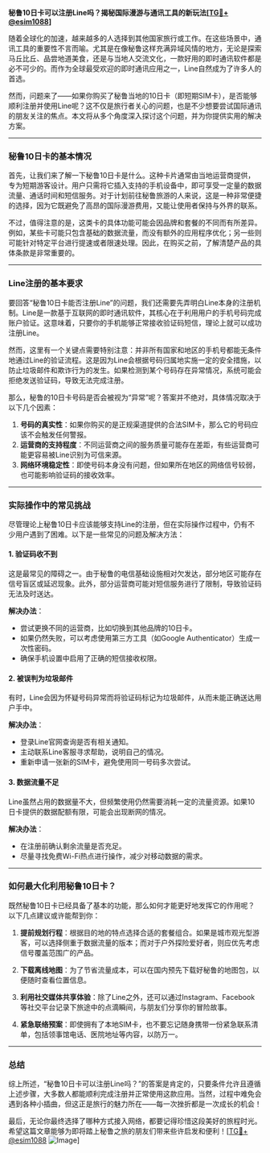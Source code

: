 **秘鲁10日卡可以注册Line吗？揭秘国际漫游与通讯工具的新玩法[[TG💪+ @esim1088](https://t.me/s/esim1088)]**

随着全球化的加速，越来越多的人选择到其他国家旅行或工作。在这些场景中，通讯工具的重要性不言而喻。尤其是在像秘鲁这样充满异域风情的地方，无论是探索马丘比丘、品尝地道美食，还是与当地人交流文化，一款好用的即时通讯软件都是必不可少的。而作为全球最受欢迎的即时通讯应用之一，Line自然成为了许多人的首选。

然而，问题来了——如果你购买了秘鲁当地的10日卡（即短期SIM卡），是否能够顺利注册并使用Line呢？这不仅是旅行者关心的问题，也是不少想要尝试国际通讯的朋友关注的焦点。本文将从多个角度深入探讨这个问题，并为你提供实用的解决方案。

---

### 秘鲁10日卡的基本情况

首先，让我们来了解一下秘鲁10日卡是什么。这种卡片通常由当地运营商提供，专为短期游客设计。用户只需将它插入支持的手机设备中，即可享受一定量的数据流量、通话时间和短信服务。对于计划前往秘鲁旅游的人来说，这是一种非常便捷的选择，因为它既避免了高昂的国际漫游费用，又能让使用者保持与外界的联系。

不过，值得注意的是，这类卡的具体功能可能会因品牌和套餐的不同而有所差异。例如，某些卡可能只包含基础的数据流量，而没有额外的应用程序优化；另一些则可能针对特定平台进行提速或者限速处理。因此，在购买之前，了解清楚产品的具体条款是非常重要的。

---

### Line注册的基本要求

要回答“秘鲁10日卡能否注册Line”的问题，我们还需要先弄明白Line本身的注册机制。Line是一款基于互联网的即时通讯软件，其核心在于利用用户的手机号码完成账户验证。这意味着，只要你的手机能够正常接收验证码短信，理论上就可以成功注册Line。

然而，这里有一个关键点需要特别注意：并非所有国家和地区的手机号都能无条件地通过Line的验证流程。这是因为Line会根据号码归属地实施一定的安全措施，以防止垃圾邮件和欺诈行为的发生。如果检测到某个号码存在异常情况，系统可能会拒绝发送验证码，导致无法完成注册。

那么，秘鲁的10日卡号码是否会被视为“异常”呢？答案并不绝对，具体情况取决于以下几个因素：

1. **号码的真实性**：如果你购买的是正规渠道提供的合法SIM卡，那么它的号码应该不会触发任何警报。
2. **运营商的支持程度**：不同运营商之间的服务质量可能存在差距，有些运营商可能更容易被Line识别为可信来源。
3. **网络环境稳定性**：即使号码本身没有问题，但如果所在地区的网络信号较弱，也可能影响验证码的接收效率。

---

### 实际操作中的常见挑战

尽管理论上秘鲁10日卡应该能够支持Line的注册，但在实际操作过程中，仍有不少用户遇到了困难。以下是一些常见的问题及解决方法：

#### 1. 验证码收不到
这是最常见的障碍之一。由于秘鲁的电信基础设施相对欠发达，部分地区可能存在信号盲区或延迟现象。此外，部分运营商可能对短信服务进行了限制，导致验证码无法及时送达。

**解决办法**：
- 尝试更换不同的运营商，比如切换到其他品牌的10日卡。
- 如果仍然失败，可以考虑使用第三方工具（如Google Authenticator）生成一次性密码。
- 确保手机设置中启用了正确的短信接收权限。

#### 2. 被误判为垃圾邮件
有时，Line会因为怀疑号码异常而将验证码标记为垃圾邮件，从而未能正确送达用户手中。

**解决办法**：
- 登录Line官网查询是否有相关通知。
- 主动联系Line客服寻求帮助，说明自己的情况。
- 重新申请一张新的SIM卡，避免使用同一号码多次尝试。

#### 3. 数据流量不足
Line虽然占用的数据量不大，但频繁使用仍然需要消耗一定的流量资源。如果10日卡提供的数据配额有限，可能会出现断网的情况。

**解决办法**：
- 在注册前确认剩余流量是否充足。
- 尽量寻找免费Wi-Fi热点进行操作，减少对移动数据的需求。

---

### 如何最大化利用秘鲁10日卡？

既然秘鲁10日卡已经具备了基本的功能，那么如何才能更好地发挥它的作用呢？以下几点建议或许能帮到你：

1. **提前规划行程**：根据目的地的特点选择合适的套餐组合。如果是城市观光型游客，可以选择侧重于数据流量的版本；而对于户外探险爱好者，则应优先考虑信号覆盖范围广的产品。
   
2. **下载离线地图**：为了节省流量成本，可以在国内预先下载好秘鲁的地图包，以便随时查看位置信息。

3. **利用社交媒体共享体验**：除了Line之外，还可以通过Instagram、Facebook等社交平台记录下旅途中的点滴瞬间，与朋友们分享你的冒险故事。

4. **紧急联络预案**：即使拥有了本地SIM卡，也不要忘记随身携带一份紧急联系清单，包括领事馆电话、医院地址等内容，以防万一。

---

### 总结

综上所述，“秘鲁10日卡可以注册Line吗？”的答案是肯定的，只要条件允许且遵循上述步骤，大多数人都能顺利完成注册并正常使用这款应用。当然，过程中难免会遇到各种小插曲，但这正是旅行的魅力所在——每一次挫折都是一次成长的机会！

最后，无论你最终选择了哪种方式接入网络，都要记得珍惜这段美好的旅程时光。希望这篇文章能够为即将踏上秘鲁之旅的朋友们带来些许启发和便利！[[TG💪+ @esim1088](https://t.me/s/esim1088) ![Image](https://i.postimg.cc/4NQfJmqS/Snipaste-2025-05-13-00-14-12.png)]